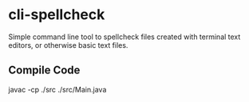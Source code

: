 # cli-spellcheck
Simple command line tool to spellcheck files created with terminal text editors, or otherwise basic text files.

## Compile Code
javac -cp ./src ./src/Main.java
